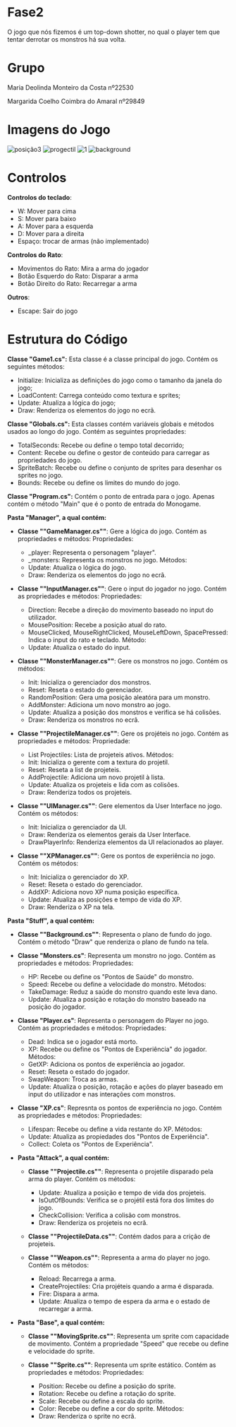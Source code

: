 # Fase2
O jogo que nós fizemos é um top-down shotter, no qual o player tem que tentar derrotar os monstros há sua volta.

# Grupo
Maria Deolinda Monteiro da Costa nº22530

Margarida Coelho Coimbra do Amaral nº29849

# Imagens do Jogo
![posição3](https://github.com/theseaweed2005/Fase1/assets/150022513/933182dd-6ed7-4e00-8ef1-abe0aa0bb533)
![progectil](https://github.com/theseaweed2005/Fase1/assets/150022513/53317ffb-4894-4021-a251-3a1074f3095c)
![1](https://github.com/theseaweed2005/Fase1/assets/150022513/03ab4861-4f5c-4060-8c7c-45b9d22487f1)
![background](https://github.com/theseaweed2005/Fase1/assets/150022513/dadba694-ea68-4502-8210-260bfd7ee57a)


# Controlos


**Controlos do teclado**:

* W: Mover para cima
* S: Mover para baixo
* A: Mover para a esquerda
* D: Mover para a direita
* Espaço: trocar de armas (não implementado)

**Controlos do Rato**:
* Movimentos do Rato: Mira a arma do jogador
* Botão Esquerdo do Rato: Disparar a arma
* Botão Direito do Rato: Recarregar a arma

**Outros**:
* Escape: Sair do jogo






# Estrutura do Código

**Classe "Game1.cs":** Esta classe é a classe principal do jogo. Contém os seguintes métodos:
* Initialize: Inicializa as definições do jogo como o tamanho da janela do jogo;
* LoadContent: Carrega conteúdo como textura e sprites;
* Update: Atualiza a lógica do jogo;
* Draw: Renderiza os elementos do jogo no ecrã.


**Classe "Globals.cs":** Esta classes contém variáveis globais e métodos usados ao longo do jogo. Contém as seguintes propriedades:
* TotalSeconds: Recebe ou define o tempo total decorrido;
* Content: Recebe ou define o gestor de conteúdo para carregar as propriedades do jogo.
* SpriteBatch: Recebe ou define o conjunto de sprites para desenhar os sprites no jogo.
* Bounds: Recebe ou define os limites do mundo do jogo. 


**Classe "Program.cs":** Contém o ponto de entrada para o jogo. Apenas contém o método "Main" que é o ponto de entrada do Monogame.





**Pasta "Manager", a qual contém:**
* **Classe ""GameManager.cs""**: Gere a lógica do jogo. Contém as propriedades e métodos:
Propriedades: 
  * _player: Representa o personagem "player".
  * _monsters: Representa os monstros no jogo.
Métodos:
  * Update: Atualiza o lógica do jogo.
  * Draw: Renderiza os elementos do jogo no ecrã.


* **Classe ""InputManager.cs""**: Gere o input do jogador no jogo. Contém as propriedades e métodos:
Propriedades: 
    * Direction: Recebe a direção do movimento baseado no input do utilizador.
    * MousePosition: Recebe a posição atual do rato.
    * MouseClicked, MouseRightClicked, MouseLeftDown, SpacePressed: Indica o input do rato e teclado.
Método:
    * Update: Atualiza o estado do input.


* **Classe ""MonsterManager.cs""**: Gere os monstros no jogo. Contém os métodos:
  * Init: Inicializa o gerenciador dos monstros.
  * Reset: Reseta o estado do gerenciador.
  * RandomPosition: Gera uma posição aleatóra para um monstro.
  * AddMonster: Adiciona um novo monstro ao jogo.
  * Update: Atualiza a posição dos monstros e verifica se há colisões.
  * Draw: Renderiza os monstros no ecrã.


* **Classe ""ProjectileManager.cs""**: Gere os projéteis no jogo. Contém as propriedades e métodos:
Propriedade:
  * List Projectiles: Lista de projeteis ativos.
Métodos:
  * Init: Inicializa o gerente com a textura do projetil.
  * Reset: Reseta a list de projeteis.
  * AddProjectile: Adiciona um novo projetil à lista.
  * Update: Atualiza os projeteis e lida com as colisões.
  * Draw: Renderiza todos os projeteis.

  
* **Classe ""UIManager.cs""**: Gere elementos da User Interface no jogo. Contém os métodos:
  * Init: Inicializa o gerenciador da UI.
  * Draw: Renderiza os elementos gerais da User Interface.
  * DrawPlayerInfo: Renderiza elementos da UI relacionados ao player.


* **Classe ""XPManager.cs""**: Gere os pontos de experiência no jogo. Contém os métodos:
  * Init: Inicializa o gerenciador do XP.
  * Reset: Reseta o estado do gerenciador. 
  * AddXP: Adiciona novo XP numa posição específica.
  * Update: Atualiza as posições e tempo de vida do XP.
  * Draw: Renderiza o XP na tela. 







**Pasta "Stuff", a qual contém:**
* **Classe ""Background.cs""**: Representa o plano de fundo do jogo. Contém o método "Draw" que renderiza o plano de fundo na tela.


* **Classe "Monsters.cs"**: Representa um monstro no jogo. Contém as propriedades e métodos:
Propriedades:
  * HP: Recebe ou define os "Pontos de Saúde" do monstro.
  * Speed: Recebe ou define a velocidade do monstro.
Métodos:
  * TakeDamage: Reduz a saúde do monstro quando este leva dano. 
  * Update: Atualiza a posição e rotação do monstro baseado na posição do jogador. 


* **Classe "Player.cs"**: Representa o personagem do Player no jogo. Contém as propriedades e métodos:
Propriedades:
  * Dead: Indica se o jogador está morto.
  * XP: Recebe ou define os "Pontos de Experiência" do jogador.
Métodos:
  * GetXP: Adiciona os pontos de experiência ao jogador. 
  * Reset: Reseta o estado do jogador.
  * SwapWeapon: Troca as armas.
  * Update: Atualiza o posição, rotação e ações do player baseado em input do utilizador e nas interações com monstros.


* **Classe "XP.cs"**: Represnta os pontos de experiência no jogo. Contém as propriedades e métodos:
Propriedades:
  * Lifespan: Recebe ou define a vida restante do XP.
Métodos: 
  * Update: Atualiza as propiedades dos "Pontos de Experiência".
  * Collect: Coleta os "Pontos de Experiência".


* **Pasta "Attack", a qual contém:**
  * **Classe ""Projectile.cs""**: Representa o projetile disparado pela arma do player. Contém os métodos:
    * Update: Atualiza a posição e tempo de vida dos projeteis. 
    * IsOutOfBounds: Verifica se o projétil está fora dos limites do jogo.
    * CheckCollision: Verifica a colisão com monstros. 
    * Draw: Renderiza os projeteis no ecrã.


  * **Classe ""ProjectileData.cs""**: Contém dados para a crição de projeteis.


  * **Classe ""Weapon.cs""**: Representa a arma do player no jogo. Contém os métodos:
    * Reload: Recarrega a arma.
    * CreateProjectiles: Cria projéteis quando a arma é disparada.
    * Fire: Dispara a arma.
    * Update: Atualiza o tempo de espera da arma e o estado de recarregar a arma.


* **Pasta "Base", a qual contém:**
  * **Classe ""MovingSprite.cs""**: Representa um sprite com capacidade de movimento. Contém a propriedade "Speed" que recebe ou define e velocidade do sprite.


  * **Classe ""Sprite.cs""**: Representa um sprite estático. Contém as propriedades e métodos:
Propriedades: 
    * Position: Recebe ou define a posição do sprite.
    * Rotation: Recebe ou define a rotação do sprite.
    * Scale: Recebe ou define a escala do sprite.
    * Color: Recebe ou define a cor do sprite.
Métodos:
    * Draw: Renderiza o sprite no ecrã.




